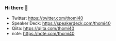 ### Hi there 👋

* Twitter: https://twitter.com/thomi40
* Speaker Deck: https://speakerdeck.com/thomi40
* Qiita: https://qiita.com/thomi40
* note: https://note.com/thomi40

<!--
**thomi40/thomi40** is a ✨ _special_ ✨ repository because its `README.md` (this file) appears on your GitHub profile.

Here are some ideas to get you started:

- 🔭 I’m currently working on ...
- 🌱 I’m currently learning ...
- 👯 I’m looking to collaborate on ...
- 🤔 I’m looking for help with ...
- 💬 Ask me about ...
- 📫 How to reach me: ...
- 😄 Pronouns: ...
- ⚡ Fun fact: ...
-->
